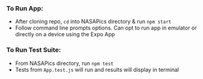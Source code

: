 ### To Run App:
* After cloning repo, `cd` into NASAPics directory & run `npm start`
* Follow command line prompts options.  Can opt to run app in emulator or directly on a device using the Expo App

### To Run Test Suite:
* From NASAPics directory, run `npm test`
* Tests from `App.test.js` will run and results will display in terminal

